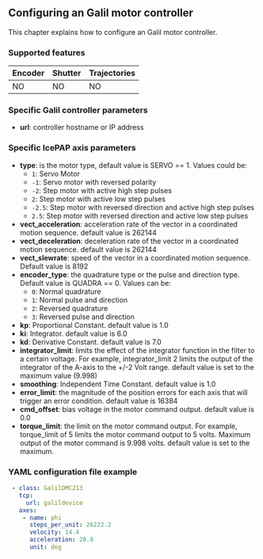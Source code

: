 ## Configuring an Galil motor controller

This chapter explains how to configure an Galil motor controller.

### Supported features

Encoder | Shutter | Trajectories
------- | ------- | ------------
NO	| NO      | NO          

### Specific Galil controller parameters

* **url**: controller hostname or IP address

### Specific IcePAP axis parameters

* **type**: is the motor type, default value is SERVO == 1. Values could be:
    - `1`: Servo Motor
    - `-1`: Servo motor with reversed polarity
    - `-2`: Step motor with active high step pulses
    - `2`: Step motor with active low step pulses
    - `-2.5`: Step motor with reversed direction and active high step pulses
    - `2.5`: Step motor with reversed direction and active low step pulses
* **vect_acceleration**: acceleration rate of the vector in a coordinated motion sequence. default value is 262144
* **vect_deceleration**: deceleration rate of the vector in a coordinated motion sequence. default value is 262144
* **vect_slewrate**: speed of the vector in a coordinated motion sequence. Default value is 8192
* **encoder_type**: the quadrature type or the pulse and direction type. Default value is QUADRA == 0. Values can be:
    - `0`: Normal quadrature
    - `1`: Normal pulse and direction
    - `2`: Reversed quadrature
    - `3`: Reversed pulse and direction
* **kp**: Proportional Constant. default value is 1.0
* **ki**: Integrator. default value is 6.0
* **kd**: Derivative Constant. default value is 7.0
* **integrator_limit**: limits the effect of the integrator function in the filter to a certain voltage.
For example, integrator_limit 2 limits the output of the integrator of the A-axis to the +/-2 Volt range.
default value is set to the maximum value (9.998)
* **smoothing**: Independent Time Constant. default value is 1.0
* **error_limit**: the magnitude of the position errors for each axis that will trigger an
error condition. default value is 16384
* **cmd_offset**: bias voltage in the motor command output. default value is 0.0
* **torque_limit**: the limit on the motor command output. For example, torque_limit of 5 limits
the motor command output to 5 volts. Maximum output of the motor command is 9.998
volts. default value is set to the maximum.

### YAML configuration file example

```YAML
 - class: GalilDMC213
   tcp:
     url: galildevice
   axes:
    - name: phi
      steps_per_unit: 26222.2
      velocity: 14.4
      acceleration: 28.8
      unit: deg
```
